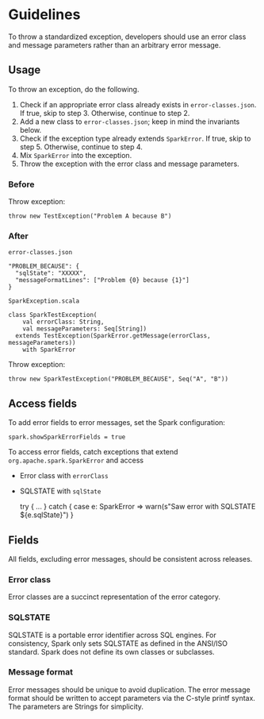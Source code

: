# Guidelines

To throw a standardized exception, developers should use an error class and message parameters
rather than an arbitrary error message.

## Usage

To throw an exception, do the following.

1. Check if an appropriate error class already exists in `error-classes.json`.
   If true, skip to step 3. Otherwise, continue to step 2.
2. Add a new class to `error-classes.json`; keep in mind the invariants below.
3. Check if the exception type already extends `SparkError`.
   If true, skip to step 5. Otherwise, continue to step 4.
4. Mix `SparkError` into the exception.
5. Throw the exception with the error class and message parameters.

### Before

Throw exception:

    throw new TestException("Problem A because B")


### After

`error-classes.json`

    "PROBLEM_BECAUSE": {
      "sqlState": "XXXXX",
      "messageFormatLines": ["Problem {0} because {1}"]
    }

`SparkException.scala`

    class SparkTestException(
        val errorClass: String,
        val messageParameters: Seq[String])
      extends TestException(SparkError.getMessage(errorClass, messageParameters))
        with SparkError

Throw exception:

    throw new SparkTestException("PROBLEM_BECAUSE", Seq("A", "B"))

## Access fields

To add error fields to error messages, set the Spark configuration:

    spark.showSparkErrorFields = true

To access error fields, catch exceptions that extend `org.apache.spark.SparkError` and access
  - Error class with `errorClass`
  - SQLSTATE with `sqlState`


    try {
        ...
    } catch {
        case e: SparkError =>
            warn(s"Saw error with SQLSTATE ${e.sqlState}")
    }

## Fields

All fields, excluding error messages, should be consistent across releases.

### Error class

Error classes are a succinct representation of the error category.

### SQLSTATE

SQLSTATE is a portable error identifier across SQL engines.
For consistency, Spark only sets SQLSTATE as defined in the ANSI/ISO standard.
Spark does not define its own classes or subclasses.

### Message format

Error messages should be unique to avoid duplication.
The error message format should be written to accept parameters via the C-style printf syntax.
The parameters are Strings for simplicity.
